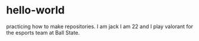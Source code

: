 # hello-world
practicing how to make repositories.
I am jack I am 22 and I play valorant for the esports team at Ball State.
